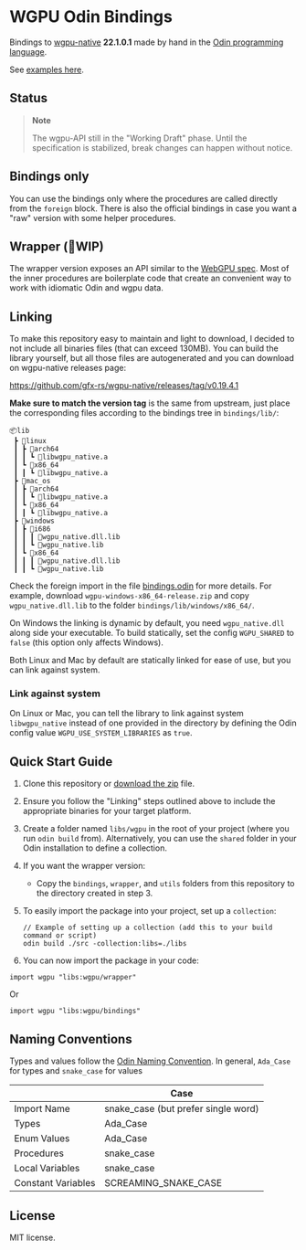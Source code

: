 # WGPU Odin Bindings

Bindings to [wgpu-native](https://github.com/gfx-rs/wgpu-native) **22.1.0.1** made by hand in the [Odin programming language](https://odin-lang.org/).

See [examples here](./examples).

## Status

> **Note**
>
> The wgpu-API still in the "Working Draft" phase. Until the specification is stabilized, break changes can happen without notice.

## Bindings only

You can use the bindings only where the procedures are called directly from the `foreign` block. There is also the official bindings in case you want a "raw" version with some helper procedures.

## Wrapper (🚧WIP)

The wrapper version exposes an API similar to the [WebGPU spec](https://gpuweb.github.io/gpuweb/). Most of the inner procedures are boilerplate code that create an convenient way to work with idiomatic Odin and wgpu data.

## Linking

To make this repository easy to maintain and light to download, I decided to not include all binaries files (that can exceed 130MB). You can build the library yourself, but all those files are autogenerated and you can download on wgpu-native releases page:

<https://github.com/gfx-rs/wgpu-native/releases/tag/v0.19.4.1>

**Make sure to match the version tag** is the same from upstream, just place the corresponding files according to the bindings tree in `bindings/lib/`:

```text
📦lib
 ┣ 📂linux
 ┃ ┣ 📂arch64
 ┃ ┃ ┗ 📜libwgpu_native.a
 ┃ ┗ 📂x86_64
 ┃ ┃ ┗ 📜libwgpu_native.a
 ┣ 📂mac_os
 ┃ ┣ 📂arch64
 ┃ ┃ ┗ 📜libwgpu_native.a
 ┃ ┗ 📂x86_64
 ┃ ┃ ┗ 📜libwgpu_native.a
 ┣ 📂windows
 ┃ ┣ 📂i686
 ┃ ┃ ┃ 📜wgpu_native.dll.lib
 ┃ ┃ ┗ 📜wgpu_native.lib
 ┃ ┗ 📂x86_64
 ┃ ┃ ┃ 📜wgpu_native.dll.lib
 ┃ ┃ ┗ 📜wgpu_native.lib
```

Check the foreign import in the file [bindings.odin](./bindings/bindings.odin) for more details. For example, download `wgpu-windows-x86_64-release.zip` and copy `wgpu_native.dll.lib` to the folder `bindings/lib/windows/x86_64/`.

On Windows the linking is dynamic by default, you need `wgpu_native.dll` along side your executable. To build statically, set the config `WGPU_SHARED` to `false` (this option only affects Windows).

Both Linux and Mac by default are statically linked for ease of use, but you can link against system.

### Link against system

On Linux or Mac, you can tell the library to link against system `libwgpu_native` instead of one provided in the directory by defining the Odin config value `WGPU_USE_SYSTEM_LIBRARIES` as `true`.

## Quick Start Guide

1. Clone this repository or [download the zip](https://github.com/Capati/wgpu-odin/archive/refs/heads/main.zip) file.

2. Ensure you follow the "Linking" steps outlined above to include the appropriate binaries for your target platform.

3. Create a folder named `libs/wgpu` in the root of your project (where you run `odin build` from). Alternatively, you can use the `shared` folder in your Odin installation to define a collection.

4. If you want the wrapper version:
    - Copy the `bindings`, `wrapper`, and `utils` folders from this repository to the directory created in step 3.

5. To easily import the package into your project, set up a `collection`:

    ```shell
    // Example of setting up a collection (add this to your build command or script)
    odin build ./src -collection:libs=./libs
    ```

6. You can now import the package in your code:

```odin
import wgpu "libs:wgpu/wrapper"
```

Or

```odin
import wgpu "libs:wgpu/bindings"
```

## Naming Conventions

Types and values follow the [Odin Naming Convention](https://github.com/odin-lang/Odin/wiki/Naming-Convention). In general, `Ada_Case` for types and `snake_case` for values

|                    | Case                                |
| ------------------ | ----------------------------------- |
| Import Name        | snake_case (but prefer single word) |
| Types              | Ada_Case                            |
| Enum Values        | Ada_Case                            |
| Procedures         | snake_case                          |
| Local Variables    | snake_case                          |
| Constant Variables | SCREAMING_SNAKE_CASE                |

## License

MIT license.
